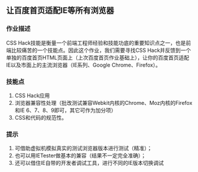 ## 让百度首页适配IE等所有浏览器

### 作业描述 
CSS Hack技能是衡量一个前端工程师经验和技能功底的重要知识点之一，也是前端比较痛苦的一个技能点。因此这个作业，我们需要寻找CSS Hack并反馈到一个单独的百度首页HTML页面上（上次百度首页作业基础上），让你的百度首页适配IE以及市面上的主流浏览器（IE系列、Google Chrome、Firefox）。

### 技能点
1. CSS Hack应用
2. 浏览器兼容性处理（批改测试兼容Webkit内核的Chrome、Moz内核的Firefox和IE 6、7、8、9即可，其它可作为加分项）
3. CSS和代码的规范性。


### 提示
1. 可借助虚拟机模拟真实的测试浏览器版本进行测试（精准）；
2. 也可以用IETester做基本的兼容（结果不一定完全准确）；
3. 还可以借住IE自带的开发者调试工具，进行不同的IE版本切换调试